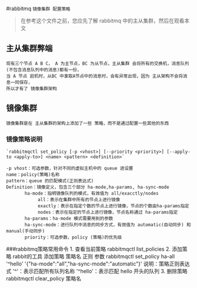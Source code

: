 #rabbitmq ```镜像集群 配置策略```
>在参考这个文件之前，您应先了解 rabbitmq 中的主从集群，然后在观看本文

## 主从集群弊端
    现有三个节点 A B C， A 为主节点，BC 为从节点，主从集群 会将所有的交换机，消息队列(不包含消息队列中的消息)都有一份，
    当 A 节点 宕机时，从BC 中拿取A节点中的消息时，会有异常出现，因为 主从架构不会将消息一同保存，
    所以才有了 镜像集群架构
## 镜像集群
    镜像集群是在 主从集群的架构上添加了一些 策略，而不是通过配置一些其他的东西
    
### 镜像策略说明
    `rabbitmqctl set_policy [-p <vhost>] [--priority <priority>] [--apply-to <apply-to>] <name> <pattern> <definition>`
    
    -p vhost：可选参数，针对不同的虚拟主机中的 queue 进设置
    name：policy(策略)名称
    pattern：queue 的匹配模式(正则表达式)
    Definition：镜像定义，包含三个部分 ha-mode,ha-params, ha-sync-mode
           ha-mode：指明镜像队列的模式，有效值为 all/exacctly/nodes
                all：表示在集群中所有的节点上进行镜像
                exactly：表示在指定个数的节点上进行镜像，节点的个数由ha-params指定
                nodes：表示在指定的节点上进行镜像，节点名称通过 ha-params指定
           ha-params：ha-mode 模式需要用到的参数
           ha-sync-mode：进行队列中消息的同步方式，有效值为 automatic(自动同步) 和 manual(手动同步)
           priority：可选参数，policy (策略)的优先级

###rabbitmq策略常用命令
    1. 查看当前策略 
        rabbitmqctl list_policies
    2. 添加策略
        rabbit的工具 添加策略  策略名  正则       参数
        rabbitmqctl set_policy ha-all '^hello' '{"ha-mode":"all","ha-sync-mode":"automatic"}'
        说明：策略正则表达式 
                '^'：表示匹配所有队列名称 
                '^hello'：表示匹配 hello 开头的队列
    3. 删除策略
        rabbitmqctl clear_policy 策略名
